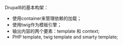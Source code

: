 Drupal8的基本构架：

- 使用container来管理依赖的加载；
- 使用twig作为模板引擎；
- 输出内容的两个要素：template 和 context;
- PHP template, twig template and smarty template;
